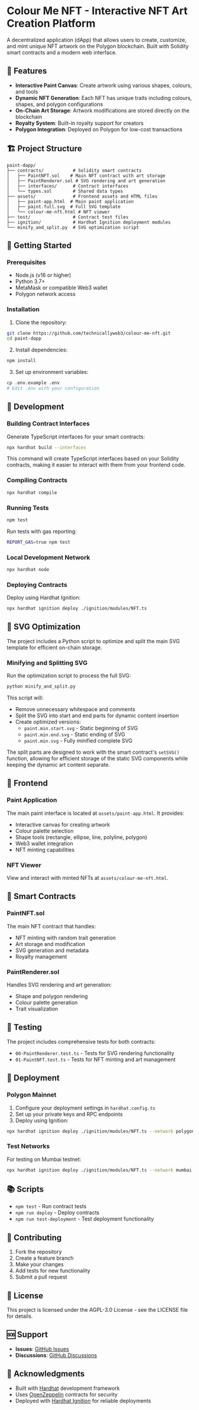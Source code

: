 # Colour Me NFT - Interactive NFT Art Creation Platform

A decentralized application (dApp) that allows users to create, customize, and mint unique NFT artwork on the Polygon blockchain. Built with Solidity smart contracts and a modern web interface.

## 🎨 Features

- **Interactive Paint Canvas**: Create artwork using various shapes, colours, and tools
- **Dynamic NFT Generation**: Each NFT has unique traits including colours, shapes, and polygon configurations
- **On-Chain Art Storage**: Artwork modifications are stored directly on the blockchain
- **Royalty System**: Built-in royalty support for creators
- **Polygon Integration**: Deployed on Polygon for low-cost transactions

## 🏗️ Project Structure

```
paint-dapp/
├── contracts/           # Solidity smart contracts
│   ├── PaintNFT.sol    # Main NFT contract with art storage
│   ├── PaintRenderer.sol # SVG rendering and art generation
│   ├── interfaces/      # Contract interfaces
│   └── types.sol        # Shared data types
├── assets/              # Frontend assets and HTML files
│   ├── paint-app.html  # Main paint application
│   ├── paint.full.svg  # Full SVG template
│   └── colour-me-nft.html # NFT viewer
├── test/                # Contract test files
├── ignition/            # Hardhat Ignition deployment modules
└── minify_and_split.py  # SVG optimization script
```

## 🚀 Getting Started

### Prerequisites

- Node.js (v16 or higher)
- Python 3.7+
- MetaMask or compatible Web3 wallet
- Polygon network access

### Installation

1. Clone the repository:
```bash
git clone https://github.com/technicallyweb3/colour-me-nft.git
cd paint-dapp
```

2. Install dependencies:
```bash
npm install
```

3. Set up environment variables:
```bash
cp .env.example .env
# Edit .env with your configuration
```

## 🔧 Development

### Building Contract Interfaces

Generate TypeScript interfaces for your smart contracts:

```bash
npx hardhat build --interfaces
```

This command will create TypeScript interfaces based on your Solidity contracts, making it easier to interact with them from your frontend code.

### Compiling Contracts

```bash
npx hardhat compile
```

### Running Tests

```bash
npm test
```

Run tests with gas reporting:
```bash
REPORT_GAS=true npm test
```

### Local Development Network

```bash
npx hardhat node
```

### Deploying Contracts

Deploy using Hardhat Ignition:
```bash
npx hardhat ignition deploy ./ignition/modules/NFT.ts
```

## 🎨 SVG Optimization

The project includes a Python script to optimize and split the main SVG template for efficient on-chain storage.

### Minifying and Splitting SVG

Run the optimization script to process the full SVG:

```bash
python minify_and_split.py
```

This script will:
- Remove unnecessary whitespace and comments
- Split the SVG into start and end parts for dynamic content insertion
- Create optimized versions:
  - `paint.min.start.svg` - Static beginning of SVG
  - `paint.min.end.svg` - Static ending of SVG  
  - `paint.min.svg` - Fully minified complete SVG

The split parts are designed to work with the smart contract's `setSVG()` function, allowing for efficient storage of the static SVG components while keeping the dynamic art content separate.

## 📱 Frontend

### Paint Application

The main paint interface is located at `assets/paint-app.html`. It provides:
- Interactive canvas for creating artwork
- Colour palette selection
- Shape tools (rectangle, ellipse, line, polyline, polygon)
- Web3 wallet integration
- NFT minting capabilities

### NFT Viewer

View and interact with minted NFTs at `assets/colour-me-nft.html`.

## 🔗 Smart Contracts

### PaintNFT.sol

The main NFT contract that handles:
- NFT minting with random trait generation
- Art storage and modification
- SVG generation and metadata
- Royalty management

### PaintRenderer.sol

Handles SVG rendering and art generation:
- Shape and polygon rendering
- Colour palette generation
- Trait visualization

## 🧪 Testing

The project includes comprehensive tests for both contracts:

- `00-PaintRenderer.test.ts` - Tests for SVG rendering functionality
- `01-PaintNFT.test.ts` - Tests for NFT minting and art management

## 🚀 Deployment

### Polygon Mainnet

1. Configure your deployment settings in `hardhat.config.ts`
2. Set up your private keys and RPC endpoints
3. Deploy using Ignition:
```bash
npx hardhat ignition deploy ./ignition/modules/NFT.ts --network polygon
```

### Test Networks

For testing on Mumbai testnet:
```bash
npx hardhat ignition deploy ./ignition/modules/NFT.ts --network mumbai
```

## 📚 Scripts

- `npm test` - Run contract tests
- `npm run deploy` - Deploy contracts
- `npm run test-deployment` - Test deployment functionality

## 🤝 Contributing

1. Fork the repository
2. Create a feature branch
3. Make your changes
4. Add tests for new functionality
5. Submit a pull request

## 📄 License

This project is licensed under the AGPL-3.0 License - see the LICENSE file for details.

## 🆘 Support

- **Issues**: [GitHub Issues](https://github.com/technicallyweb3/colour-me-nft/issues)
- **Discussions**: [GitHub Discussions](https://github.com/technicallyweb3/colour-me-nft/discussions)

## 🙏 Acknowledgments

- Built with [Hardhat](https://hardhat.org/) development framework
- Uses [OpenZeppelin](https://openzeppelin.com/) contracts for security
- Deployed with [Hardhat Ignition](https://ignition.hardhat.org/) for reliable deployments
